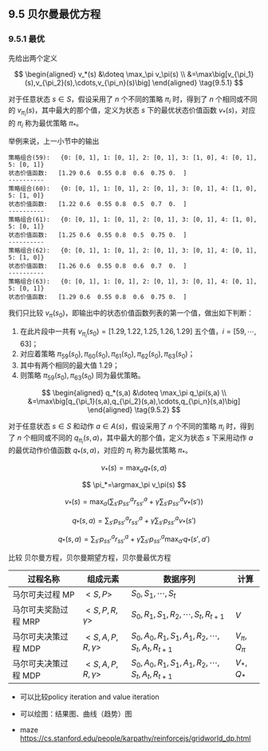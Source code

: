 
## 9.5 贝尔曼最优方程

### 9.5.1 最优

先给出两个定义


$$
\begin{aligned}
v_*(s) &\doteq \max_\pi v_\pi(s) 
\\
&=\max\big[v_{\pi_1}(s),v_{\pi_2}(s),\cdots,v_{\pi_n}(s)\big]
\end{aligned}
\tag{9.5.1}
$$

对于任意状态 $s \in S$，假设采用了 $n$ 个不同的策略 $\pi_i$ 时，得到了 $n$ 个相同或不同的 $v_{\pi_i}(s)$，其中最大的那个值，定义为状态 $s$ 下的最优状态价值函数 $v_*(s)$，对应的 $\pi_i$ 称为最优策略 $\pi_*$。

举例来说，上一小节中的输出

```
策略组合(59):   {0: [0, 1], 1: [0, 1], 2: [0, 1], 3: [1, 0], 4: [0, 1], 5: [0, 1]}
状态价值函数:   [1.29 0.6  0.55 0.8  0.6  0.75 0.  ]
----------
策略组合(60):   {0: [0, 1], 1: [0, 1], 2: [0, 1], 3: [0, 1], 4: [1, 0], 5: [1, 0]}
状态价值函数:   [1.22 0.6  0.55 0.8  0.5  0.7  0.  ]
----------
策略组合(61):   {0: [0, 1], 1: [0, 1], 2: [0, 1], 3: [0, 1], 4: [1, 0], 5: [0, 1]}
状态价值函数:   [1.25 0.6  0.55 0.8  0.5  0.75 0.  ]
----------
策略组合(62):   {0: [0, 1], 1: [0, 1], 2: [0, 1], 3: [0, 1], 4: [0, 1], 5: [1, 0]}
状态价值函数:   [1.26 0.6  0.55 0.8  0.6  0.7  0.  ]
----------
策略组合(63):   {0: [0, 1], 1: [0, 1], 2: [0, 1], 3: [0, 1], 4: [0, 1], 5: [0, 1]}
状态价值函数:   [1.29 0.6  0.55 0.8  0.6  0.75 0.  ]
```
我们只比较 $v_\pi(s_0)$，即输出中的状态价值函数列表的第一个值，做出如下判断：

1. 在此片段中一共有 $v_{\pi_i}(s_0)=[1.29, 1.22, 1.25, 1.26, 1.29]$ 五个值，$i=[59,\cdots,63]$；
2. 对应着策略 $\pi_{59}(s_0),\pi_{60}(s_0),\pi_{61}(s_0),\pi_{62}(s_0),\pi_{63}(s_0)$；
3. 其中有两个相同的最大值 1.29；
4. 则策略 $\pi_{59}(s_0),\pi_{63}(s_0)$ 同为最优策略。

$$
\begin{aligned}
q_*(s,a) &\doteq \max_\pi q_\pi(s,a) 
\\
&=\max\big[q_{\pi_1}(s,a),q_{\pi_2}(s,a),\cdots,q_{\pi_n}(s,a)\big]
\end{aligned}
\tag{9.5.2}
$$

对于任意状态 $s \in S$ 和动作 $a \in A(s)$，假设采用了 $n$ 个不同的策略 $\pi_i$ 时，得到了 $n$ 个相同或不同的 $q_{\pi_i}(s,a)$，其中最大的那个值，定义为状态 $s$ 下采用动作 $a$ 的最优动作价值函数 $q_*(s,a)$，对应的 $\pi_i$ 称为最优策略 $\pi_*$。




$$
v_*(s)= \max_a q_*(s,a)
$$



$$
\pi_*=\argmax_\pi v_\pi(s)
$$

$$
v_*(s)= \max_{a} \Big(\sum_{s'} p^a_{ss'} r^a_{ss'} + \gamma \sum_{s'} p^a_{ss'} v_*(s') \Big )
$$

$$
q_*(s,a) = \sum_{s'} p^a_{ss'} r^a_{ss'} + \gamma \sum_{s'} p^a_{ss'} v_*(s')
$$

$$
q_*(s,a) = \sum_{s'} p^a_{ss'} r^a_{ss'} + \gamma \sum_{s'} p^a_{ss'} \max_{a'} q_*(s',a')
$$


比较 贝尔曼方程，贝尔曼期望方程，贝尔曼最优方程


|过程名称|组成元素|数据序列|计算|
|-|-|-|-|
|马尔可夫过程 MP|$<S,P>$|$S_0,S_1,\cdots,S_t$||
|马尔可夫奖励过程 MRP|$<S,P,R,\gamma>$|$S_0,R_1,S_1,R_2,\cdots,S_t,R_{t+1}$|$V$|
|马尔可夫决策过程 MDP|$<S,A,P,R,\gamma>$|$S_0,A_0,R_1,S_1,A_1,R_2,\cdots,S_t,A_t,R_{t+1}$|$V_\pi,Q_\pi$|
|马尔可夫决策过程 MDP|$<S,A,P,R,\gamma>$|$S_0,A_0,R_1,S_1,A_1,R_2,\cdots,S_t,A_t,R_{t+1}$|$V_*,Q_*$|


- 可以比较policy iteration and value iteration
- 可以绘图：结果图、曲线（趋势）图

- maze  https://cs.stanford.edu/people/karpathy/reinforcejs/gridworld_dp.html

